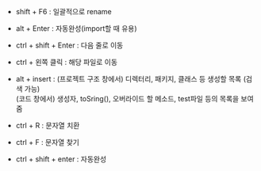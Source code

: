 - shift + F6 : 일괄적으로 rename

  

- alt + Enter : 자동완성(import할 때 유용)

  

- ctrl + shift + Enter : 다음 줄로 이동



- ctrl + 왼쪽 클릭 : 해당 파일로 이동



- alt + insert : (프로젝트 구조 창에서) 디렉터리, 패키지, 클래스 등 생성할 목록 (검색 가능)  
                 (코드 창에서) 생성자, toSring(), 오버라이드 할 메소드, test파일 등의 목록을 보여줌
                 
         
         
- ctrl + R : 문자열 치환



- ctrl + F : 문자열 찾기



- ctrl + shift + enter : 자동완성
